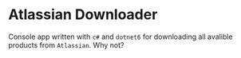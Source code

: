 # Atlassian Downloader

Console app written with `c#` and `dotnet6` for downloading all avalible products from `Atlassian`. Why not?

